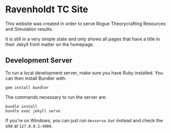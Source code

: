 Ravenholdt TC Site
==================

This website was created in order to serve Rogue Theorycrafting Resources
and Simulation results.

It is still in a very simple state and only shows all pages that have a
title in their Jekyll front matter on the homepage.

## Development Server

To run a local development server, make sure you have Ruby installed.
You can then install Bundler with:
```
gem install bundler
```

The commands necessary to run the server are:
```
bundle install
bundle exec jekyll serve
```

If you're on Windows, you can just run `devserve.bat` instead and check the site
at `127.0.0.1:4000`.
